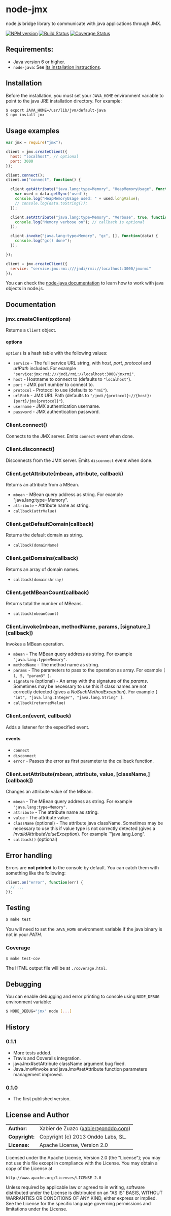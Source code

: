 # node-jmx

node.js bridge library to communicate with java applications through JMX.

[![NPM version](https://badge.fury.io/js/jmx.png)](http://badge.fury.io/js/jmx)
[![Build Status](https://travis-ci.org/onddo/node-jmx.png)](https://travis-ci.org/onddo/node-jmx)
[![Coverage Status](https://coveralls.io/repos/onddo/node-jmx/badge.png?branch=master)](https://coveralls.io/r/onddo/node-jmx?branch=master)

## Requirements:

* Java version 6 or higher.
* `node-java`: See [its installation instructions](https://github.com/nearinfinity/node-java/blob/master/README.md#installation-linuxwindows).

## Installation

Before the installation, you must set your `JAVA_HOME` environment variable to point to the java JRE installation directory. For example:

```bash
$ export JAVA_HOME=/usr/lib/jvm/default-java
$ npm install jmx
```

## Usage examples

```js
var jmx = require("jmx");

client = jmx.createClient({
  host: "localhost", // optional
  port: 3000
});

client.connect();
client.on("connect", function() {

  client.getAttribute("java.lang:type=Memory", "HeapMemoryUsage", function(data) {
    var used = data.getSync('used');
    console.log("HeapMemoryUsage used: " + used.longValue);
    // console.log(data.toString());
  });

  client.setAttribute("java.lang:type=Memory", "Verbose", true, function() {
    console.log("Memory verbose on"); // callback is optional
  });

  client.invoke("java.lang:type=Memory", "gc", [], function(data) {
    console.log("gc() done");
  });

});
```

```js
client = jmx.createClient({
  service: "service:jmx:rmi:///jndi/rmi://localhost:3000/jmxrmi"
});
```
You can check the [node-java documentation](https://github.com/nearinfinity/node-java/blob/master/README.md#quick-examples) to learn how to work with java objects in node.js.

## Documentation

### jmx.createClient(options)

Returns a `Client` object.

#### options

`options` is a hash table with the following values:

* `service` - The full service URL string, with *host*, *port*, *protocol* and *urlPath* included. For example `"service:jmx:rmi:///jndi/rmi://localhost:3000/jmxrmi"`.
* `host` - Hostname to connect to (defaults to `"localhost"`).
* `port` - JMX port number to connect to.
* `protocol` - Protocol to use (defaults to `"rmi"`).
* `urlPath` - JMX URL Path (defaults to `"/jndi/{protocol}://{host}:{port}/jmx{protocol}"`).
* `username` - JMX authentication username.
* `password` - JMX authentication password.

### Client.connect()

Connects to the JMX server. Emits `connect` event when done.

### Client.disconnect()

Disconnects from the JMX server. Emits `disconnect` event when done.

### Client.getAttribute(mbean, attribute, callback)

Returns an attribute from a MBean.

* `mbean` - MBean query address as string. For example "java.lang:type=Memory".
* `attribute` - Attribute name as string.
* `callback(attrValue)`

### Client.getDefaultDomain(callback)

Returns the default domain as string.

* `callback(domainName)`

### Client.getDomains(callback)

Returns an array of domain names.

* `callback(domainsArray)`

### Client.getMBeanCount(callback)

Returns total the number of MBeans.

* `callback(mbeanCount)`

### Client.invoke(mbean, methodName, params, [signature,] [callback])

Invokes a MBean operation.

* `mbean` - The MBean query address as string. For example `"java.lang:type=Memory"`.
* `methodName` - The method name as string.
* `params` - The parameters to pass to the operation as array. For example `[ 1, 5, "param3" ]`.
* `signature` (optional) - An array with the signature of the *params*. Sometimes may be necessary to use this if class names are not correctly detected (gives a *NoSuchMethodException*). For example `[ "int", "java.lang.Integer", "java.lang.String" ]`.
* `callback(returnedValue)`

### Client.on(event, callback)

Adds a listener for the especified event.

#### events

* `connect`
* `disconnect`
* `error` - Passes the error as first parameter to the callback function.

### Client.setAttribute(mbean, attribute, value, [className,] [callback])

Changes an attribute value of the MBean.

* `mbean` - The MBean query address as string. For example `"java.lang:type=Memory"`.
* `attribute` - The attribute name as string.
* `value` - The attribute value.
* `className` (optional) - The attribute java className. Sometimes may be necessary to use this if value type is not correctly detected (gives a *InvalidAttributeValueException*). For example `"java.lang.Long".
* `callback()` (optional)

## Error handling

Errors are **not printed** to the console by default. You can catch them with something like the following:

```js
client.on("error", function(err) {
  // ...
});
```

## Testing

```bash
$ make test
```

You will need to set the `JAVA_HOME` environment variable if the java binary is not in your *PATH*.

### Coverage

```bash
$ make test-cov
```

The HTML output file will be at `./coverage.html`.

## Debugging

You can enable debugging and error printing to console using `NODE_DEBUG` environment variable:

```bash
$ NODE_DEBUG="jmx" node [...]
```

## History

### 0.1.1

* More tests added.
* Travis and Coveralls integration.
* javaJmx#setAttribute className argument bug fixed.
* JavaJmx#invoke and javaJmx#setAttribute function parameters management improved.

### 0.1.0

* The first published version.


## License and Author

|                      |                                          |
|:---------------------|:-----------------------------------------|
| **Author:**          | Xabier de Zuazo (<xabier@onddo.com>)
| **Copyright:**       | Copyright (c) 2013 Onddo Labs, SL.
| **License:**         | Apache License, Version 2.0

Licensed under the Apache License, Version 2.0 (the "License");
you may not use this file except in compliance with the License.
You may obtain a copy of the License at

    http://www.apache.org/licenses/LICENSE-2.0

Unless required by applicable law or agreed to in writing, software
distributed under the License is distributed on an "AS IS" BASIS,
WITHOUT WARRANTIES OR CONDITIONS OF ANY KIND, either express or implied.
See the License for the specific language governing permissions and
limitations under the License.

